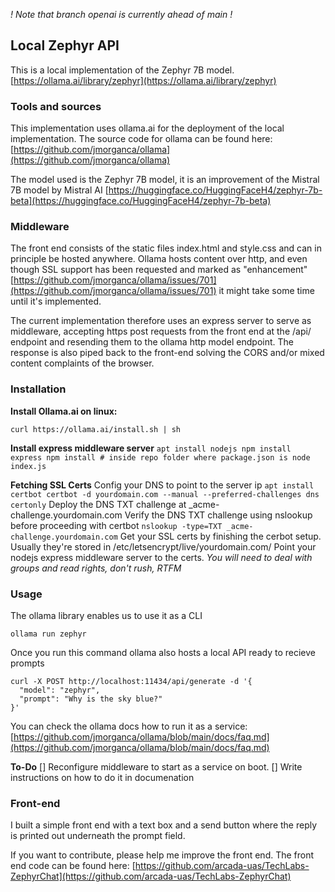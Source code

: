 *! Note that branch openai is currently ahead of main !*

## Local Zephyr API
This is a local implementation of the Zephyr 7B model.
[https://ollama.ai/library/zephyr](https://ollama.ai/library/zephyr)

### Tools and sources
This implementation uses ollama.ai for the deployment of the local implementation.
The source code for ollama can be found here:
[https://github.com/jmorganca/ollama](https://github.com/jmorganca/ollama)

The model used is the Zephyr 7B model, it is an improvement of the Mistral 7B model by Mistral AI
[https://huggingface.co/HuggingFaceH4/zephyr-7b-beta](https://huggingface.co/HuggingFaceH4/zephyr-7b-beta)

### Middleware
The front end consists of the static files index.html and style.css and can in principle be hosted anywhere. Ollama hosts content over http, and even though SSL support has been requested and marked as "enhancement" [https://github.com/jmorganca/ollama/issues/701](https://github.com/jmorganca/ollama/issues/701)
it might take some time until it's implemented. 

The current implementation therefore uses an express server to serve as middleware, accepting https post requests from the front end at the /api/ endpoint and resending them to the ollama http model endpoint. The response is also piped back to the front-end solving the CORS and/or mixed content complaints of the browser.

### Installation
**Install Ollama.ai on linux:**

``
curl https://ollama.ai/install.sh | sh 
``

**Install express middleware server**
``
apt install nodejs
npm install express
npm install # inside repo folder where package.json is
node index.js
``

**Fetching SSL Certs**
Config your DNS to point to the server ip
``
apt install certbot
certbot -d yourdomain.com --manual --preferred-challenges dns certonly
``
Deploy the DNS TXT challenge at _acme-challenge.yourdomain.com
Verify the DNS TXT challenge using nslookup before proceeding with certbot
``
nslookup -type=TXT _acme-challenge.yourdomain.com
``
Get your SSL certs by finishing the cerbot setup.
Usually they're stored in /etc/letsencrypt/live/yourdomain.com/
Point your nodejs express middleware server to the certs.
*You will need to deal with groups and read rights, don't rush, RTFM*

### Usage
The ollama library enables us to use it as a CLI

``
ollama run zephyr 
``

Once you run this command ollama also hosts a local API ready to recieve prompts

``` 
curl -X POST http://localhost:11434/api/generate -d '{
  "model": "zephyr",
  "prompt": "Why is the sky blue?"
}'
```
You can check the ollama docs how to run it as a service:
[https://github.com/jmorganca/ollama/blob/main/docs/faq.md](https://github.com/jmorganca/ollama/blob/main/docs/faq.md)

**To-Do**
[] Reconfigure middleware to start as a service on boot.
[] Write instructions on how to do it in documenation

### Front-end
I built a simple front end with a text box and a send button where the reply is printed out underneath the prompt field.

If you want to contribute, please help me improve the front end.
The front end code can be found here:
[https://github.com/arcada-uas/TechLabs-ZephyrChat](https://github.com/arcada-uas/TechLabs-ZephyrChat)



